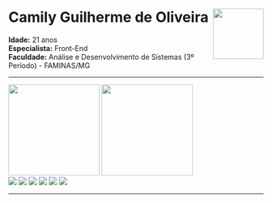 # Camily Guilherme de Oliveira <img src="https://cdn.picrew.me/shareImg/org/202502/338224_7wcuPpj5.png" align="right" width="100"/>
**Idade:** 21 anos  
**Especialista:** Front-End  
**Faculdade:** Análise e Desenvolvimento de Sistemas (3º Período) - FAMINAS/MG  

---

<div>
  <img height="180em" src="https://github-readme-stats.vercel.app/api?username=camilyolivei&show_icons=true&theme=radical"/>
  <img height="180em" src="https://github-readme-stats.vercel.app/api/top-langs/?username=camilyolivei&layout=compact"/>
</div>

<div>

  <img src="https://img.shields.io/badge/-JavaScript-F7DF1E?style=flat&logo=javascript&logoColor=000" />
  <img src="https://img.shields.io/badge/-HTML5-E34F26?style=flat&logo=html5&logoColor=fff" />
  <img src="https://img.shields.io/badge/-CSS3-1572B6?style=flat&logo=css3&logoColor=fff" />
  <img src="https://img.shields.io/badge/-React-61DAFB?style=flat&logo=react&logoColor=000" />
  <img src="https://img.shields.io/badge/-PowerBI-F2C811?style=flat&logo=powerbi&logoColor=000" />
  <img src="https://img.shields.io/badge/-SQL-4479A1?style=flat&logo=mysql&logoColor=fff"/>
</div>


---


